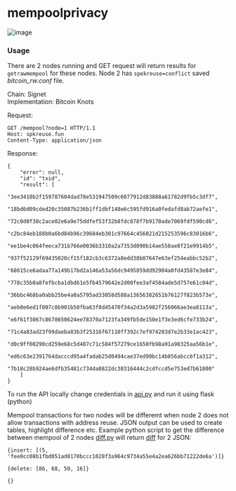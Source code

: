 # mempoolprivacy

![image](https://user-images.githubusercontent.com/94559964/174421048-5c1635fb-e43a-4e42-9e27-d1b25534d18a.png)

### Usage

There are 2 nodes running and GET request will return results for `getrawmempool` for these nodes. Node 2 has `spekreuse=conflict` saved _bitcoin_rw.conf_ file.

Chain: Signet  
Implementation: Bitcoin Knots

Request:

```http
GET /mempool?node=1 HTTP/1.1
Host: spkreuse.fun
Content-Type: application/json
```
Response:

```
{
    "error": null,
    "id": "txid",
    "result": [
        "3ee3410b2f159787604dad78e531947509c6077912d83888a61782d9fb5c3df7",
        "18bd6d09cded20c35087b236b1ff1dbf148e6c595fd916a0fedafd8ab72aefe1",
        "72c0d0f38c2ace02e6a9e75ddfef53f32b8fdc878f7b9170ade7069fdf590cd6",
        "c2bc84eb188b0a6bd84b96c39684eb301c97664c456021d215253596c83016b6",
        "ee1be4c064feeca731b766e0036b3310a2a7353d090b14ae558ae8f21e9914b5",
        "937f52129f69435020cf15f182cb3c6372a8edd38b07647e63ef254eabbc52b2",
        "68615ce6adaa77a149b17bd2a146a53a56dc9495859dd92904a0fd43587e3e84",
        "778c35b0a8fefbcba1dbd61e5fb4579642e2d00fee3af4584ade5d757e61c04d",
        "36bbc468ba0abb25be4a0a5795ad33058d588a13656382651b76127f823b573e",
        "aeb0e6ed1f007c8b901b50fba63f8d45470f34a2d3a5982f256066ae3ea8113a",
        "e6f61f3067c8678650624ee78370a7123fa349fb5de150e1f3e3ed6cfe733b24",
        "71c4a83ad23f99daeba83b3f25316f67110ff392c7ef974203d7e2b33e1ac423",
        "d0c9ff00290cd259e68c5d487c71c584f57279ce1650fb98a91a98325aa56b1e",
        "ed6c63e2391764dacccd95a4fadab25d0494cae37ed90bc14b856abcc6f1a312",
        "7b18c28b924ae6dfb35481c734da0822dc38316444c2cdfccd5e753ed7b61800"
    ]
}
```

To run the API locally change credentials in [api.py](https://github.com/1440000bytes/mempoolprivacy/blob/main/api.py) and run it using flask (python)

Mempool transactions for two nodes will be differemt when node 2 does not allow transactions with address reuse. JSON output can be used to create tables, highlight difference etc. Example python script to get the difference between mempool of 2 nodes [diff.py](https://github.com/1440000bytes/mempoolprivacy/blob/main/diff.py) will return [diff](https://github.com/xlwings/jsondiff) for 2 JSON:

```
{insert: [(5, 'fee0cc08b1fbd051ad0170bccc1028f3a964c9734a55e4a2ea626bb71222de6a')]}

{delete: [86, 68, 50, 16]}

{}
```



